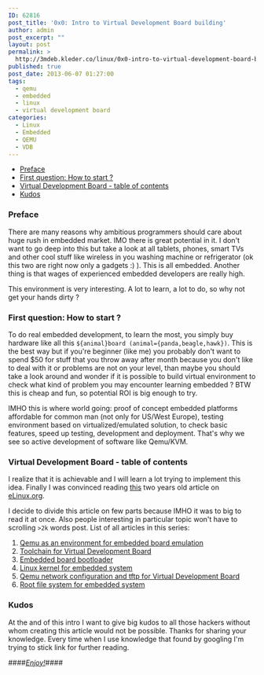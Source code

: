```yaml
---
ID: 62816
post_title: '0x0: Intro to Virtual Development Board building'
author: admin
post_excerpt: ""
layout: post
permalink: >
  http://3mdeb.kleder.co/linux/0x0-intro-to-virtual-development-board-building/
published: true
post_date: 2013-06-07 01:27:00
tags:
  - qemu
  - embedded
  - linux
  - virtual development board
categories:
  - Linux
  - Embedded
  - QEMU
  - VDB
---
```

* [Preface](/2013/06/07/intro-to-virtual-development-board-building/#preface)
* [First question: How to start ?](/2013/06/07/intro-to-virtual-development-board-building/#first-question)
* [Virtual Development Board - table of contents](/2013/06/07/intro-to-virtual-development-board-building/#virtual-development-board)
* [Kudos](/2013/06/07/intro-to-virtual-development-board-building/#kudos)

<a id="preface"></a>
### Preface ###
There are many reasons why ambitious programmers should care about huge rush in 
embedded market. IMO there is great potential in it. I don't want to go deep into
this but take a look at all tablets, phones, smart TVs and other cool stuff 
like wireless in you washing machine or refrigerator (ok this two are right now only a gadgets :) ).
This is all embedded. Another thing is that wages of experienced embedded
developers are really high. 

This environment is very interesting. A lot to learn, a lot to do, so why not get 
your hands dirty ?

<a id="first-question"></a>
### First question: How to start ? ###
To do real embedded development, to learn the most, you simply buy hardware like
all this `${animal}board (animal={panda,beagle,hawk})`. This is the best way but 
if you're beginner (like me) you probably don't want to spend $50 for stuff that 
you throw away after month because you don't like to deal with it or problems 
are not on your level, than maybe you should take a look around and wonder if it
is possible to build virtual environment to check what kind of problem you may
encounter learning embedded ? BTW this is cheap and fun, so potential ROI is big 
enough to try.

IMHO this is where world going: proof of concept embedded platforms affordable
for common man (not only for US/West Europe), testing environment based on
virtualized/emulated solution, to check basic features, speed up testing, development
and deployment. That's why we see so active development of software like Qemu/KVM.

<a id="virtual-development-board"></a>
### Virtual Development Board - table of contents ###
I realize that it is achievable and I will learn a lot trying to implement this 
idea. Finally I was convinced reading [this](http://www.elinux.org/Virtual_Development_Board)
two years old article on [eLinux.org](http://www.elinux.org).

I decide to divide this article on few parts because IMHO it was to big to read
it at once. Also people interesting in particular topic won't have to scrolling `>2k`
words post. List of all articles in this series:

1. [Qemu as an environment for embedded board emulation](/2013/06/07/qemu-as-an-environment-for-embedded-board-emulation/)
2. [Toolchain for Virtual Development Board](/2013/06/07/toolchain-for-virtual-development-board/)
3. [Embedded board bootloader](/2013/06/07/embedded-board-bootloader/)
4. [Linux kernel for embedded system](/2013/06/07/linux-kernel-for-embedded-system/)
5. [Qemu network configuration and tftp for Virtual Development Board](/2013/06/07/qemu-network-configuration-and-tftp-for-virtual-development-board/)
6. [Root file system for embedded system](/2013/06/07/root-file-system-for-embedded-system/)

<a id="kudos"></a>
### Kudos ###

At the and of this intro I want to give big kudos to all those hackers without 
whom creating this article would not be possible. Thanks for sharing your 
knowledge. Every time when I use knowledge that found by googling I'm trying
to stick link for further reading.

####[_Enjoy!_](/2013/06/07/qemu-as-an-environment-for-embedded-board-emulation)####
